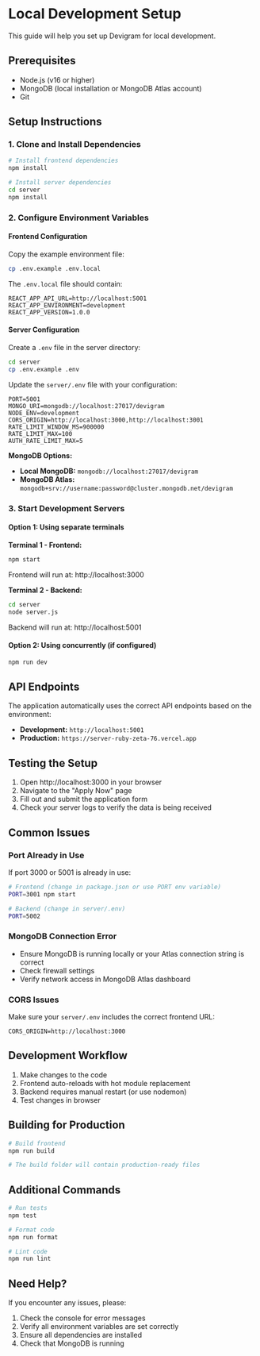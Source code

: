 # Local Development Setup

This guide will help you set up Devigram for local development.

## Prerequisites

- Node.js (v16 or higher)
- MongoDB (local installation or MongoDB Atlas account)
- Git

## Setup Instructions

### 1. Clone and Install Dependencies

```bash
# Install frontend dependencies
npm install

# Install server dependencies
cd server
npm install
```

### 2. Configure Environment Variables

#### Frontend Configuration

Copy the example environment file:
```bash
cp .env.example .env.local
```

The `.env.local` file should contain:
```env
REACT_APP_API_URL=http://localhost:5001
REACT_APP_ENVIRONMENT=development
REACT_APP_VERSION=1.0.0
```

#### Server Configuration

Create a `.env` file in the server directory:
```bash
cd server
cp .env.example .env
```

Update the `server/.env` file with your configuration:
```env
PORT=5001
MONGO_URI=mongodb://localhost:27017/devigram
NODE_ENV=development
CORS_ORIGIN=http://localhost:3000,http://localhost:3001
RATE_LIMIT_WINDOW_MS=900000
RATE_LIMIT_MAX=100
AUTH_RATE_LIMIT_MAX=5
```

**MongoDB Options:**
- **Local MongoDB:** `mongodb://localhost:27017/devigram`
- **MongoDB Atlas:** `mongodb+srv://username:password@cluster.mongodb.net/devigram`

### 3. Start Development Servers

#### Option 1: Using separate terminals

**Terminal 1 - Frontend:**
```bash
npm start
```
Frontend will run at: http://localhost:3000

**Terminal 2 - Backend:**
```bash
cd server
node server.js
```
Backend will run at: http://localhost:5001

#### Option 2: Using concurrently (if configured)

```bash
npm run dev
```

## API Endpoints

The application automatically uses the correct API endpoints based on the environment:

- **Development:** `http://localhost:5001`
- **Production:** `https://server-ruby-zeta-76.vercel.app`

## Testing the Setup

1. Open http://localhost:3000 in your browser
2. Navigate to the "Apply Now" page
3. Fill out and submit the application form
4. Check your server logs to verify the data is being received

## Common Issues

### Port Already in Use

If port 3000 or 5001 is already in use:

```bash
# Frontend (change in package.json or use PORT env variable)
PORT=3001 npm start

# Backend (change in server/.env)
PORT=5002
```

### MongoDB Connection Error

- Ensure MongoDB is running locally or your Atlas connection string is correct
- Check firewall settings
- Verify network access in MongoDB Atlas dashboard

### CORS Issues

Make sure your `server/.env` includes the correct frontend URL:
```env
CORS_ORIGIN=http://localhost:3000
```

## Development Workflow

1. Make changes to the code
2. Frontend auto-reloads with hot module replacement
3. Backend requires manual restart (or use nodemon)
4. Test changes in browser

## Building for Production

```bash
# Build frontend
npm run build

# The build folder will contain production-ready files
```

## Additional Commands

```bash
# Run tests
npm test

# Format code
npm run format

# Lint code
npm run lint
```

## Need Help?

If you encounter any issues, please:
1. Check the console for error messages
2. Verify all environment variables are set correctly
3. Ensure all dependencies are installed
4. Check that MongoDB is running
